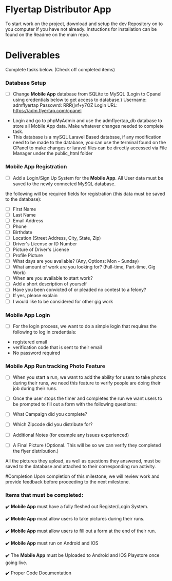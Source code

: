 # Flyertap Distributor App
To start work on the project, download and setup the dev Repository on to you computer if you have not already.
Instuctions for installation can be found on the Readme on the main repo.

# Deliverables
Complete tasks below. (Check off completed items)

### Database Setup
- [ ] Change **Mobile App** database from SQLite to MySQL
(Login to Cpanel using credentials below to get access to database.)
Username: admflyertap
Passowrd: RRR(jvf+y7OZ 
Login URL: https://adm.flyertap.com/cpanel
- Login and go to phpMyAdmin and use the admflyertap_db database to store all Mobile App data. Make whatever changes needed to complete task.
- This database is a mySQL Laravel Based databsse, if any modification need to be made to the database, you can use the terminal found on the CPanel to make changes or laravel files can be directly accessed via File Manager under the public_html folder

### Mobile App Registration
- [ ] Add a Login/Sign Up System  for the **Mobile App**. All User data must be saved to the newly connected MySQL database.

the following will be required fields for registration (this data must be saved to the database): 
- [ ] First Name
- [ ] Last Name
- [ ] Email Address
- [ ] Phone
- [ ] Birthdate
- [ ] Location (Street Address, City, State, Zip) 
- [ ] Driver's License or ID Number
- [ ] Picture of Driver's License
- [ ] Profile Picture
- [ ] What days are you available? (Any, Options: Mon - Sunday)
- [ ] What amount of work are you looking for? (Full-time, Part-time, Gig Work)
- [ ] When are you available to start work?
- [ ] Add a short description of yourself
- [ ] Have you been convicted of or pleaded no contest to a felony?
- [ ] If yes, please explain
- [ ] I would like to be considered for other gig work 

### Mobile App Login
- [ ] For the login process, we want to do a simple login that requires the following to log in credentials:
- registered email
- verification code that is sent to their email
- No password required 

### Mobile App Run tracking Photo Feature
- [ ] When you start a run, we want to add the ability for users to take photos during their runs, we need this feature to verify people are doing their job during their runs.

- [ ] Once the user stops the timer and completes the run we want users to be prompted to fill out a form with the following questions:
- [ ] What Campaign did you complete?
- [ ] Which Zipcode did you distribute for?
- [ ] Additional Notes (for example any issues experienced)
- [ ] A Final Picture (Optional. This will be so we can verify they completed the flyer distribution.)

All the pictures they upload, as well as questions they answered, must be saved to the database and attached to their corresponding run activity.

#Completion
Upon completion of this milestone, we will review work and provide feedback before proceeding to the next milestone.

### Items that must be completed:
:heavy_check_mark:  **Mobile App** must have a fully fleshed out Register/Login System.

:heavy_check_mark:  **Mobile App** must allow users to take pictures during their runs.

:heavy_check_mark:  **Mobile App** must allow users to fill out a form at the end of their run. 

:heavy_check_mark:  **Mobile App** must run on Android and IOS

:heavy_check_mark:  The **Mobile App** must be Uploaded to Android and IOS Playstore once going live.

:heavy_check_mark:  Proper Code Documentation
